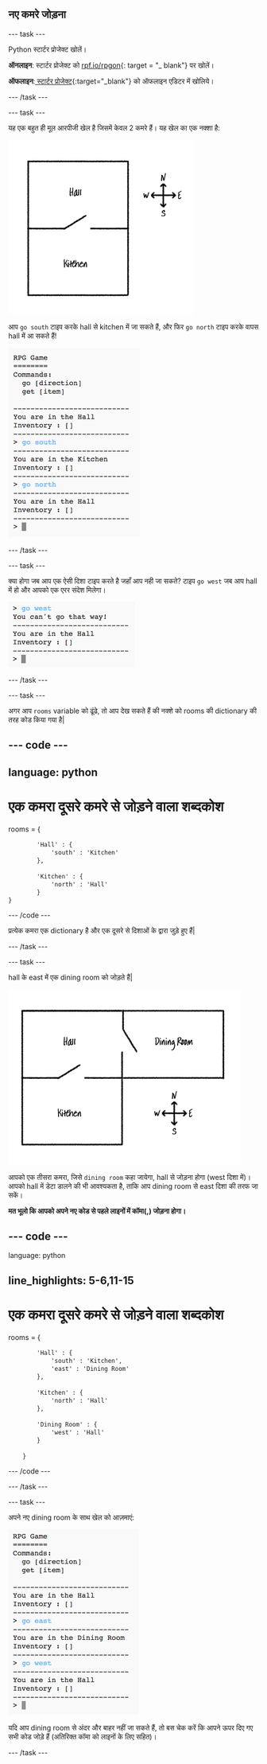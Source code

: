 ## नए कमरे जोड़ना

\--- task \---

Python स्टार्टर प्रोजेक्ट खोलें।

**ऑनलाइन**: स्टार्टर प्रोजेक्ट को [rpf.io/rpgon](http://rpf.io/rpgon){: target = "_ blank"} पर खोलें।

**ऑफलाइन**:[ स्टार्टर प्रोजेक्ट](http://rpf.io/p/en/rpg-go){:target="_blank"} को ऑफलाइन एडिटर में खोलिये।

\--- /task \---

\--- task \---

यह एक बहुत ही मूल आरपीजी खेल है जिसमें केवल 2 कमरे हैं। यह खेल का एक नक्शा है:

![स्क्रीनशॉट](images/rpg-map1.png)

आप `go south` टाइप करके hall से kitchen में जा सकते हैं, और फिर `go north` टाइप करके वापस hall में आ सकते हैं!

![स्क्रीनशॉट](images/rpg-controls.png)

\--- /task \---

\--- task \---

क्या होगा जब आप एक ऐसी दिशा टाइप करते है जहाँ आप नही जा सकते? टाइप `go west` जब आप hall में हो और आपको एक एरर संदेश मिलेगा।

![स्क्रीनशॉट](images/rpg-error.png)

\--- /task \---

\--- task \---

अगर आप `rooms` variable को ढूंढे, तो आप देख सकते हैं की नक्शे को rooms की dictionary की तरह कोड किया गया है|

## \--- code \---

## language: python

# एक कमरा दूसरे कमरे से जोड़ने वाला शब्दकोश

rooms = {

            'Hall' : {
                'south' : 'Kitchen'
            },
    
            'Kitchen' : {
                'north' : 'Hall'
            }
    }
    

\--- /code \---

प्रत्येक कमरा एक dictionary है और एक दूसरे से दिशाओं के द्वारा जुड़े हुए हैं|

\--- /task \---

\--- task \---

hall के east में एक dining room को जोड़ते हैं|

![स्क्रीनशॉट](images/rpg-dining.png)

आपको एक तीसरा कमरा, जिसे `dining room` कहा जायेगा, hall से जोड़ना होगा (west दिशा में)। आपको hall में डेटा डालने की भी आवश्यकता है, ताकि आप dining room से east दिशा की तरफ जा सकें।

**मत भूलो कि आपको अपने नए कोड से पहले लाइनों में कॉमा(,) जोड़ना होगा।**

## \--- code \---

language: python

## line_highlights: 5-6,11-15

# एक कमरा दूसरे कमरे से जोड़ने वाला शब्दकोश

rooms = {

            'Hall' : {
                'south' : 'Kitchen',
                'east' : 'Dining Room'
            },
    
            'Kitchen' : {
                'north' : 'Hall'
            },
    
            'Dining Room' : {
                'west' : 'Hall'
            }
    
        }
    

\--- /code \---

\--- /task \---

\--- task \---

अपने नए dining room के साथ खेल को आज़माएं:

![स्क्रीनशॉट](images/rpg-dining-test.png)

यदि आप dining room से अंदर और बाहर नहीं जा सकते हैं, तो बस चेक करें कि आपने ऊपर दिए गए सभी कोड जोड़े हैं (अतिरिक्त कॉमा को लाइनों के लिए सहित)।

\--- /task \---